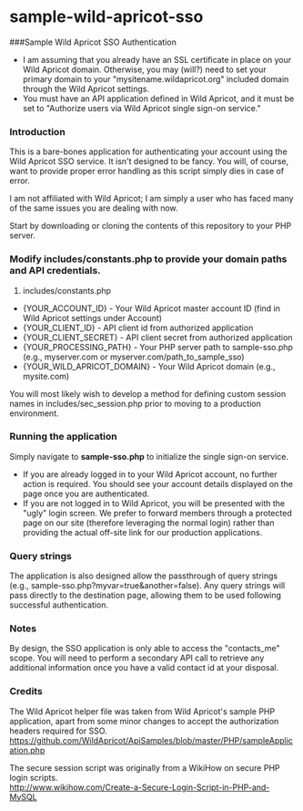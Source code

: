 # sample-wild-apricot-sso
###Sample Wild Apricot SSO Authentication
* I am assuming that you already have an SSL certificate in place on your Wild Apricot domain. Otherwise, you may (will?) need to set your primary domain to your "mysitename.wildapricot.org" included domain through the Wild Apricot settings.
* You must have an API application defined in Wild Apricot, and it must be set to "Authorize users via Wild Apricot single sign-on service."

### Introduction
This is a bare-bones application for authenticating your account using the Wild Apricot SSO service. It isn't designed to be fancy. You will, of course, want to provide proper error handling as this script simply dies in case of error.

I am not affiliated with Wild Apricot; I am simply a user who has faced many of the same issues you are dealing with now.

Start by downloading or cloning the contents of this repository to your PHP server.

### Modify includes/constants.php to provide your domain paths and API credentials.
1. includes/constants.php
  * {YOUR_ACCOUNT_ID} - Your Wild Apricot master account ID (find in Wild Apricot settings under Account)
  * {YOUR_CLIENT_ID} - API client id from authorized application
  * {YOUR_CLIENT_SECRET} - API client secret from authorized application
  * {YOUR_PROCESSING_PATH} - Your PHP server path to sample-sso.php (e.g., myserver.com or myserver.com/path_to_sample_sso)
  * {YOUR_WILD_APRICOT_DOMAIN} - Your Wild Apricot domain (e.g., mysite.com)

You will most likely wish to develop a method for defining custom session names in includes/sec_session.php prior to moving to a production environment. 

### Running the application
Simply navigate to **sample-sso.php** to initialize the single sign-on service.
* If you are already logged in to your Wild Apricot account, no further action is required.  You should see your account details displayed on the page once you are authenticated.
* If you are not logged in to Wild Apricot, you will be presented with the "ugly" login screen.  We prefer to forward members through a protected page on our site (therefore leveraging the normal login) rather than providing the actual off-site link for our production applications.

### Query strings
The application is also designed allow the passthrough of query strings (e.g., sample-sso.php?myvar=true&another=false).
Any query strings will pass directly to the destination page, allowing them to be used following successful authentication.

### Notes
By design, the SSO application is only able to access the "contacts_me" scope. You will need to perform a secondary API call to retrieve any additional information once you have a valid contact id at your disposal.

### Credits
The Wild Apricot helper file was taken from Wild Apricot's sample PHP application, apart from some minor changes to accept the authorization headers required for SSO.<br/>
https://github.com/WildApricot/ApiSamples/blob/master/PHP/sampleApplication.php

The secure session script was originally from a WikiHow on secure PHP login scripts.<br/>
http://www.wikihow.com/Create-a-Secure-Login-Script-in-PHP-and-MySQL
